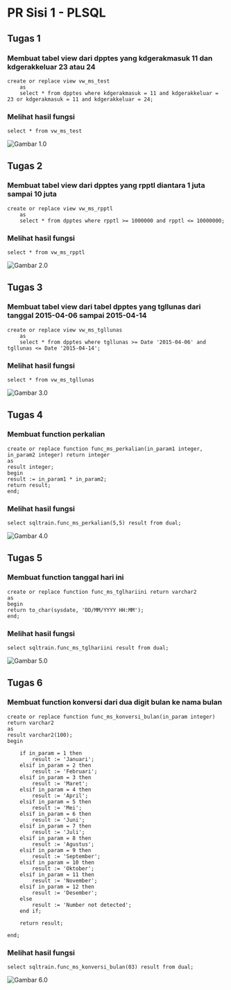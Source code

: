 
# PR Sisi 1 - PLSQL #

## Tugas 1 ##
### Membuat tabel view dari dpptes yang kdgerakmasuk 11 dan kdgerakkeluar 23 atau 24 ###
```
create or replace view vw_ms_test
    as 
    select * from dpptes where kdgerakmasuk = 11 and kdgerakkeluar = 23 or kdgerakmasuk = 11 and kdgerakkeluar = 24;
```

### Melihat hasil fungsi ###
```
select * from vw_ms_test
```

![Gambar 1.0](images/tugas1_membuat_view.PNG)


## Tugas 2 ##
###  Membuat tabel view dari dpptes yang rpptl diantara 1 juta sampai 10 juta ###
```
create or replace view vw_ms_rpptl
    as 
    select * from dpptes where rpptl >= 1000000 and rpptl <= 10000000;
```

### Melihat hasil fungsi ###
```
select * from vw_ms_rpptl
```

![Gambar 2.0](images/tugas2_membuat_view_rpptl.PNG)

## Tugas 3 ##
### Membuat tabel view dari tabel dpptes yang tgllunas dari tanggal 2015-04-06 sampai 2015-04-14 ###
```
create or replace view vw_ms_tgllunas
    as 
    select * from dpptes where tgllunas >= Date '2015-04-06' and tgllunas <= Date '2015-04-14';
```

### Melihat hasil fungsi ###
```
select * from vw_ms_tgllunas
```

![Gambar 3.0](images/tugas3_membuat_view_by_tgllunas.PNG)

## Tugas 4 ##
### Membuat function perkalian ###
```
create or replace function func_ms_perkalian(in_param1 integer, in_param2 integer) return integer
as
result integer;
begin
result := in_param1 * in_param2;
return result;
end;
```

### Melihat hasil fungsi ###
```
select sqltrain.func_ms_perkalian(5,5) result from dual;
```

![Gambar 4.0](images/tugas4_membuat_function_perkalian.PNG)

## Tugas 5 ##
### Membuat function tanggal hari ini ###
```
create or replace function func_ms_tglhariini return varchar2
as
begin
return to_char(sysdate, 'DD/MM/YYYY HH:MM');
end;
```

### Melihat hasil fungsi ###
```
select sqltrain.func_ms_tglhariini result from dual;
```

![Gambar 5.0](images/tugas5_membuat_function_tanggal_hari_ini.PNG)

## Tugas 6 ##
### Membuat function konversi dari dua digit bulan ke nama bulan ###
```
create or replace function func_ms_konversi_bulan(in_param integer) return varchar2
as
result varchar2(100);
begin

    if in_param = 1 then
        result := 'Januari';
    elsif in_param = 2 then
        result := 'Februari';
    elsif in_param = 3 then
        result := 'Maret';
    elsif in_param = 4 then
        result := 'April';
    elsif in_param = 5 then
        result := 'Mei';
    elsif in_param = 6 then
        result := 'Juni';
    elsif in_param = 7 then
        result := 'Juli';
    elsif in_param = 8 then
        result := 'Agustus';
    elsif in_param = 9 then
        result := 'September';
    elsif in_param = 10 then
        result := 'Oktober';
    elsif in_param = 11 then
        result := 'November';
    elsif in_param = 12 then
        result := 'Desember';
    else
        result := 'Number not detected';
    end if;

    return result;

end;
```

### Melihat hasil fungsi ###
```
select sqltrain.func_ms_konversi_bulan(03) result from dual;
```

![Gambar 6.0](images/tugas6_membuat_function_konversi_dari_dua_digit_bulan_ke_nama_bulan.PNG)
